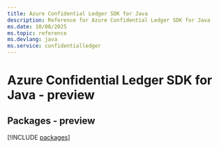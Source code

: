 ```yaml
---
title: Azure Confidential Ledger SDK for Java
description: Reference for Azure Confidential Ledger SDK for Java
ms.date: 10/08/2025
ms.topic: reference
ms.devlang: java
ms.service: confidentialledger
---
```

# Azure Confidential Ledger SDK for Java - preview
## Packages - preview
[!INCLUDE [packages](confidential-ledger-index.md)]